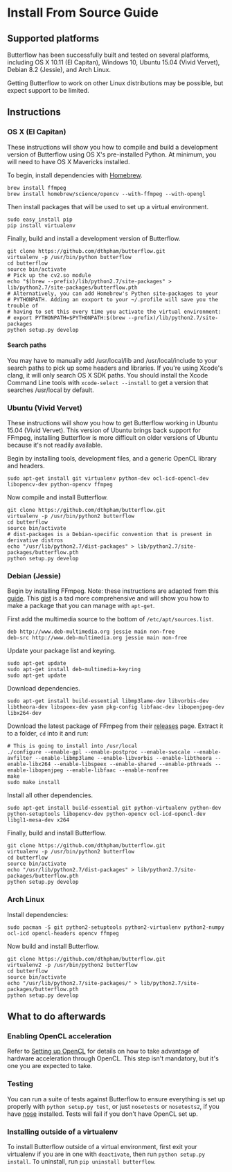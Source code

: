 # Install From Source Guide

## Supported platforms
Butterflow has been successfully built and tested on several platforms,
including OS X 10.11 (El Capitan), Windows 10, Ubuntu 15.04 (Vivid Vervet),
Debian 8.2 (Jessie), and Arch Linux.

Getting Butterflow to work on other Linux distributions may be possible, but
expect support to be limited.

## Instructions
### OS X (El Capitan)
These instructions will show you how to compile and build a development version
of Butterflow using OS X's pre-installed Python. At minimum, you will need to
have OS X Mavericks installed.

To begin, install dependencies with [Homebrew](http://brew.sh/).

```
brew install ffmpeg
brew install homebrew/science/opencv --with-ffmpeg --with-opengl
```

Then install packages that will be used to set up a virtual environment.

```
sudo easy_install pip
pip install virtualenv
```

Finally, build and install a development version of Butterflow.

```
git clone https://github.com/dthpham/butterflow.git
virtualenv -p /usr/bin/python butterflow
cd butterflow
source bin/activate
# Pick up the cv2.so module
echo "$(brew --prefix)/lib/python2.7/site-packages" > lib/python2.7/site-packages/butterflow.pth
# Alternatively, you can add Homebrew's Python site-packages to your
# PYTHONPATH. Adding an exxport to your ~/.profile will save you the trouble of
# having to set this every time you activate the virtual environment:
# export PYTHONPATH=$PYTHONPATH:$(brew --prefix)/lib/python2.7/site-packages
python setup.py develop
```

#### Search paths
You may have to manually add /usr/local/lib and /usr/local/include to your
search paths to pick up some headers and libraries. If you're using Xcode's
clang, it will only search OS X SDK paths. You should install the Xcode Command
Line tools with `xcode-select --install` to get a version that searches
/usr/local by default.

### Ubuntu (Vivid Vervet)
These instructions will show you how to get Butterflow working in Ubuntu 15.04
(Vivid Vervet). This version of Ubuntu brings back support for FFmpeg,
installing Butterflow is more difficult on older versions of Ubuntu because
it's not readily available.

Begin by installing tools, development files, and a generic OpenCL library and
headers.

```
sudo apt-get install git virtualenv python-dev ocl-icd-opencl-dev libopencv-dev python-opencv ffmpeg
```

Now compile and install Butterflow.

```
git clone https://github.com/dthpham/butterflow.git
virtualenv -p /usr/bin/python2 butterflow
cd butterflow
source bin/activate
# dist-packages is a Debian-specific convention that is present in derivative distros
echo "/usr/lib/python2.7/dist-packages" > lib/python2.7/site-packages/butterflow.pth
python setup.py develop
```

### Debian (Jessie)
Begin by installing FFmpeg. Note: these instructions are adapted from this [guide](https://www.assetbank.co.uk/support/documentation/install/ffmpeg-debian-squeeze/ffmpeg-debian-jessie/). This [gist](https://gist.github.com/holms/7009218) is a tad more comprehensive
and will show you how to make a package that you can manage with `apt-get`.

First add the multimedia source to the bottom of `/etc/apt/sources.list`.

```
deb http://www.deb-multimedia.org jessie main non-free
deb-src http://www.deb-multimedia.org jessie main non-free
```

Update your package list and keyring.

```
sudo apt-get update
sudo apt-get install deb-multimedia-keyring
sudo apt-get update
```

Download dependencies.

```
sudo apt-get install build-essential libmp3lame-dev libvorbis-dev libtheora-dev libspeex-dev yasm pkg-config libfaac-dev libopenjpeg-dev libx264-dev
```

Download the latest package of FFmpeg from their [releases](http://ffmpeg.org/releases/)
page. Extract it to a folder, `cd` into it and run:

```
# This is going to install into /usr/local
./configure --enable-gpl --enable-postproc --enable-swscale --enable-avfilter --enable-libmp3lame --enable-libvorbis --enable-libtheora --enable-libx264 --enable-libspeex --enable-shared --enable-pthreads --enable-libopenjpeg --enable-libfaac --enable-nonfree
make
sudo make install
```

Install all other dependencies.

```
sudo apt-get install build-essential git python-virtualenv python-dev python-setuptools libopencv-dev python-opencv ocl-icd-opencl-dev libgl1-mesa-dev x264
```

Finally, build and install Butterflow.

```
git clone https://github.com/dthpham/butterflow.git
virtualenv -p /usr/bin/python2 butterflow
cd butterflow
source bin/activate
echo "/usr/lib/python2.7/dist-packages" > lib/python2.7/site-packages/butterflow.pth
python setup.py develop
```

### Arch Linux
Install dependencies:

```
sudo pacman -S git python2-setuptools python2-virtualenv python2-numpy ocl-icd opencl-headers opencv ffmpeg
```

Now build and install Butterflow.

```
git clone https://github.com/dthpham/butterflow.git
virtualenv2 -p /usr/bin/python2 butterflow
cd butterflow
source bin/activate
echo "/usr/lib/python2.7/site-packages/" > lib/python2.7/site-packages/butterflow.pth
python setup.py develop
```

## What to do afterwards
### Enabling OpenCL acceleration
Refer to [Setting up OpenCL](Setting-up-OpenCL.md) for details on how to take
advantage of hardware acceleration through OpenCL. This step isn't mandatory,
but it's one you are expected to take.

### Testing
You can run a suite of tests against Butterflow to ensure everything is set up
properly with `python setup.py test`, or just `nosetests` or `nosetests2`, if you
have [nose](https://nose.readthedocs.org/en/latest/) installed. Tests will fail
if you don't have OpenCL set up.

### Installing outside of a virtualenv
To install Butterflow outside of a virtual environment, first exit your
virtualenv if you are in one with `deactivate`, then run
`python setup.py install`. To uninstall, run `pip uninstall butterflow`.
